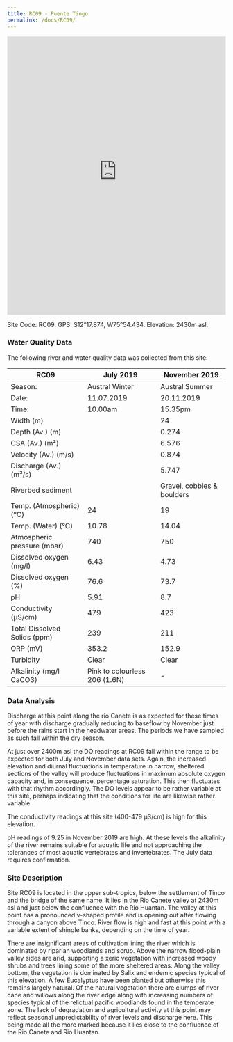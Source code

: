 ```yaml
---
title: RC09 - Puente Tingo
permalink: /docs/RC09/
---
```


<iframe width="100%" height="640" allowfullscreen style="border-style:none;" src="https://cavep-undc-hosting.netlify.com/sites/RC09/app-files/"></iframe>


Site Code: RC09.  GPS: S12°17.874, W75°54.434. Elevation:
2430m asl.

### Water Quality Data

The following river and water quality data was collected from this site:

| RC09                         | July 2019                     | November 2019            |
|------------------------------|-------------------------------|--------------------------|
| Season:                      | Austral Winter                | Austral Summer           |
| Date:                        | 11.07.2019                    | 20.11.2019               |
| Time:                        | 10.00am                       | 15.35pm                  |
| Width (m)                    |                               | 24                       |
| Depth (Av.) (m)              |                               | 0.274                    |
| CSA (Av.) (m²)               |                               | 6.576                    |
| Velocity (Av.) (m/s)         |                               | 0.874                    |
| Discharge (Av.) (m³/s)       |                               | 5.747                    |
| Riverbed sediment            |                               | Gravel, cobbles & boulders |
| Temp. (Atmospheric) (°C)     | 24                            | 19                       |
| Temp. (Water) (°C)           | 10.78                         | 14.04                    |
| Atmospheric pressure (mbar)  | 740                           | 750                      |
| Dissolved oxygen (mg/l)      | 6.43                          | 4.73                     |
| Dissolved oxygen (%)         | 76.6                          | 73.7                     |
| pH                           | 5.91                          | 8.7                      |
| Conductivity (µS/cm)         | 479                           | 423                      |
| Total Dissolved Solids (ppm) | 239                           | 211                      |
| ORP (mV)                     | 353.2                         | 152.9                    |
| Turbidity                    | Clear                         | Clear                    |
| Alkalinity (mg/l CaCO3)      | Pink to colourless 206 (1.6N) |  -                       |

### Data Analysis
Discharge at this point along the rio Canete is as expected for these times of year with discharge gradually reducing to baseflow by November just before the rains start in the headwater areas. The periods we have sampled as such fall within the dry season.

At just over 2400m asl the DO readings at RC09 fall within the range to be expected for both July and November data sets. Again, the increased elevation and diurnal fluctuations in temperature in narrow, sheltered sections of the valley will produce fluctuations in maximum absolute oxygen capacity and, in consequence, percentage saturation. This then fluctuates with that rhythm accordingly. The DO levels appear to be rather variable at this site, perhaps indicating that the conditions for life are likewise rather variable. 

The conductivity readings at this site (400-479 µS/cm) is high for this elevation.

pH readings of 9.25 in November 2019 are high. At these levels the alkalinity of the river remains suitable for aquatic life and not approaching the tolerances of most aquatic vertebrates and invertebrates. The July data requires confirmation. 
  
### Site Description
Site RC09 is located in the upper sub-tropics, below the settlement of Tinco and the bridge of the same name. It lies in the Rio Canete valley at 2430m asl and just below the confluence with the Rio Huantan. The valley at this point has a pronounced v-shaped profile and is opening out after flowing through a canyon above Tinco. River flow is high and fast at this point with a variable extent of shingle banks, depending on the time of year.

There are insignificant areas of cultivation lining the river which is dominated by riparian woodlands and scrub. Above the narrow flood-plain valley sides are arid, supporting a xeric vegetation with increased woody shrubs and trees lining some of the more sheltered areas. Along the valley bottom, the vegetation is dominated by Salix and endemic species typical of this elevation. A few Eucalyptus have been planted but otherwise this remains largely natural. Of the natural vegetation there are clumps of river cane and willows along the river edge along with increasing numbers of species typical of the relictual pacific woodlands found in the temperate zone. The lack of degradation and agricultural activity at this point may reflect seasonal unpredictability of river levels and discharge here. This being made all the more marked because it lies close to the confluence of the Rio Canete and Rio Huantan. 
